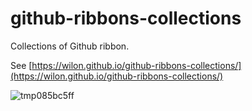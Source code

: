# github-ribbons-collections
Collections of Github ribbon.

See [https://wilon.github.io/github-ribbons-collections/](https://wilon.github.io/github-ribbons-collections/)

![tmp085bc5ff](https://cloud.githubusercontent.com/assets/7512755/24094285/fc4a7664-0d92-11e7-8f6f-6a53a6206d65.png)
